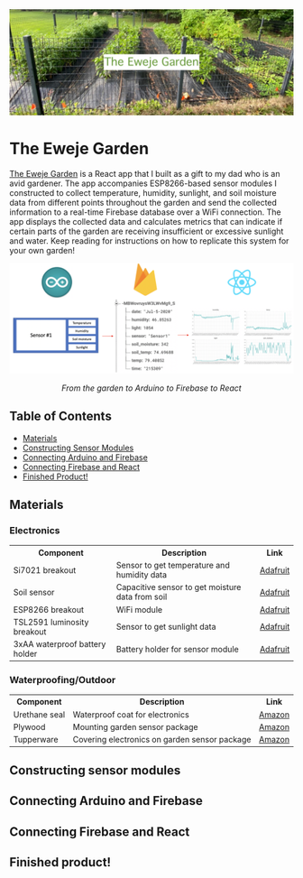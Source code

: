 <img src="header.jpg">
<h1>The Eweje Garden</h1>
<p><a href="https://sopeeweje.github.io/eweje-garden/" target="_blank">The Eweje Garden</a> is a React app that I built as a gift to my dad who is an avid gardener. The app accompanies ESP8266-based sensor modules I constructed to collect temperature, humidity, sunlight, and soil moisture data from different points throughout the garden and send the collected information to a real-time Firebase database over a WiFi connection. The app displays the collected data and calculates metrics that can indicate if certain parts of the garden are receiving insufficient or excessive sunlight and water. Keep reading for instructions on how to replicate this system for your own garden!</p>
<img src="theewejegarden.png">
<p align=center><i>From the garden to Arduino to Firebase to React</i></p>
<h2>Table of Contents</h2>
<ul>
  <li><a href="#materials">Materials</a></li>
  <li><a href="#constructing-sensor-modules">Constructing Sensor Modules</a></li>
  <li><a href="#connecting-arduino-and-firebase">Connecting Arduino and Firebase</a></li>
  <li><a href="#connecting-firebase-and-react">Connecting Firebase and React</a></li>
  <li><a href="#finished-product">Finished Product!</a></li>
</ul>  
<h2>Materials</h2>
<h3>Electronics</h3>
<table>
  <tr>
    <th>Component</th>
    <th>Description</th>
    <th>Link</th>
  </tr>
  <tr>
    <td>Si7021 breakout</td>
    <td>Sensor to get temperature and humidity data</td>
    <td><a target="_blank" href="https://www.adafruit.com/product/3251">Adafruit</a></td>
  </tr>
  <tr>
    <td>Soil sensor</td>
    <td>Capacitive sensor to get moisture data from soil</td>
    <td><a target="_blank" href="https://www.adafruit.com/product/4026">Adafruit</a></td>
  </tr>
  <tr>
    <td>ESP8266 breakout</td>
    <td>WiFi module</td>
    <td><a target="_blank" href="https://www.adafruit.com/product/2821">Adafruit</a></td>
  </tr>
  <tr>
    <td>TSL2591 luminosity breakout</td>
    <td>Sensor to get sunlight data</td>
    <td><a target="_blank" href="https://www.adafruit.com/product/1980">Adafruit</a></td>
  </tr>
  <tr>
    <td>3xAA waterproof battery holder</td>
    <td>Battery holder for sensor module</td>
    <td><a target="_blank" href="https://www.adafruit.com/product/771">Adafruit</a></td>
  </tr>
</table>
<h3>Waterproofing/Outdoor</h3>
<table>
  <tr>
    <th>Component</th>
    <th>Description</th>
    <th>Link</th>
  </tr>
  <tr>
    <td>Urethane seal</td>
    <td>Waterproof coat for electronics</td>
    <td><a target="_blank" href="https://www.amazon.com/gp/product/B07JMVQN5K/ref=ppx_yo_dt_b_asin_title_o00_s00?ie=UTF8&psc=1">Amazon</a></td>
  </tr>
  <tr>
    <td>Plywood</td>
    <td>Mounting garden sensor package</td>
    <td><a target="_blank" href="https://www.amazon.com/gp/product/B07JMVQN5K/ref=ppx_yo_dt_b_asin_title_o00_s00?ie=UTF8&psc=1">Amazon</a></td>
  </tr>
  <tr>
    <td>Tupperware</td>
    <td>Covering electronics on garden sensor package</td>
    <td><a target="_blank" href="https://www.amazon.com/gp/product/B00N6KZMUO/ref=ppx_yo_dt_b_asin_title_o00_s00?ie=UTF8&psc=1">Amazon</a></td>
  </tr>
</table>
<h2>Constructing sensor modules</h2>
<h2>Connecting Arduino and Firebase</h2>
<h2>Connecting Firebase and React</h2>
<h2>Finished product!</h2>
